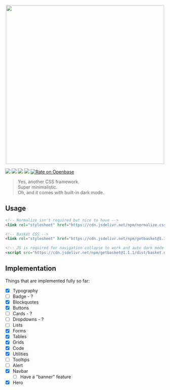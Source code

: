 <p align="center"><img src="https://getbasket.co/assets/imgs/logo-hero.png" style="color: pink;" width="500"/></p>

[![](https://flat.badgen.net/github/tag/Basket-CSS/basket)](https://github.com/Basket-CSS/basket/releases)
[![](https://flat.badgen.net/bundlephobia/minzip/getbasket)](https://bundlephobia.com/result?p=getbasket)
[![](https://flat.badgen.net/npm/dm/getbasket)]()
[![](https://data.jsdelivr.com/v1/package/npm/getbasket/badge)](https://www.jsdelivr.com/package/npm/getbasket)
[![Rate on Openbase](https://badges.openbase.com/js/rating/getbasket.svg)](https://openbase.com/js/getbasket?utm_source=embedded&utm_medium=badge&utm_campaign=rate-badge)

> Yes, another CSS framework. <br />
> Super minimalistic. <br />
> Oh, and it comes with built-in dark mode.

## Usage

```html
<!-- Normalize isn't required but nice to have -->
<link rel="stylesheet" href="https://cdn.jsdelivr.net/npm/normalize.css@8.0.1/normalize.css">

<!-- Basket CSS -->
<link rel="stylesheet" href="https://cdn.jsdelivr.net/npm/getbasket@1.1.1/dist/basket.min.css" integrity="sha256-diZpcL3ZwrWdOSgIkTd9Lk7xorxHS4mT0I1UEfFi9a0=" crossorigin="anonymous">

<!-- JS is required for navigation collapse to work and auto dark mode-->
<script src="https://cdn.jsdelivr.net/npm/getbasket@1.1.1/dist/basket.min.js" integrity="sha256-komGclTLfPHDdN9BSMYuIajfQfyIHcEteQzTJWkJfKU=" crossorigin="anonymous"></script>
```

## Implementation

Things that are implemented fully so far:

- [x] Typography
- [ ] Badge - ?
- [x] Blockquotes
- [x] Buttons
- [ ] Cards - ?
- [ ] Dropdowns - ?
- [ ] Lists
- [x] Forms
- [x] Tables
- [x] Grids
- [x] Code
- [x] Utilities
- [ ] Tooltips
- [ ] Alert
- [x] Navbar
   - [ ] Have a "banner" feature
- [x] Hero